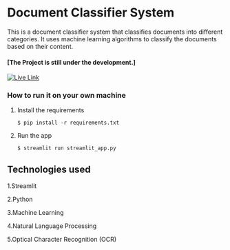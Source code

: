 # Document Classifier System

This is a document classifier system that classifies documents into different categories. It uses machine learning algorithms to classify the documents based on their content.


#### [The Project is still under the development.]


[![Live Link ](https://static.streamlit.io/badges/streamlit_badge_black_white.svg)](https://doc-classifier-inai3.streamlit.app/)

### How to run it on your own machine

1. Install the requirements

   ```
   $ pip install -r requirements.txt
   ```

2. Run the app

   ```
   $ streamlit run streamlit_app.py
   ```

## Technologies used

1.Streamlit

2.Python

3.Machine Learning

4.Natural Language Processing

5.Optical Character Recognition (OCR)
